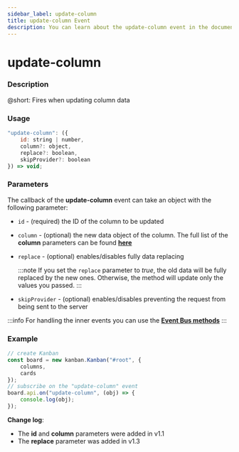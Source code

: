 ```yaml
---
sidebar_label: update-column
title: update-column Event
description: You can learn about the update-column event in the documentation of the DHTMLX JavaScript Kanban library. Browse developer guides and API reference, try out code examples and live demos, and download a free 30-day evaluation version of DHTMLX Kanban.
---
```


# update-column

### Description

@short: Fires when updating column data

### Usage

~~~jsx {}
"update-column": ({
	id: string | number,
	column?: object,
	replace?: boolean,
	skipProvider?: boolean
}) => void;
~~~

### Parameters

The callback of the **update-column** event can take an object with the following parameter:

- `id` - (required) the ID of the column to be updated
- `column` - (optional) the new data object of the column. The full list of the **column** parameters can be found [**here**](api/config/js_kanban_columns_config.md)
- `replace` - (optional) enables/disables fully data replacing

	:::note
	If you set the `replace` parameter to *true*, the old data will be fully replaced by the new ones. Otherwise, the method will update only the values you passed.
	:::

- `skipProvider` - (optional) enables/disables preventing the request from being sent to the server

:::info
For handling the inner events you can use the [**Event Bus methods**](api/api_overview.md/#event-bus-methods)
:::

### Example

~~~jsx {7-9}
// create Kanban
const board = new kanban.Kanban("#root", {
	columns,
	cards
});
// subscribe on the "update-column" event
board.api.on("update-column", (obj) => {
	console.log(obj);
});
~~~

**Change log**:
- The **id** and **column** parameters were added in v1.1
- The **replace** parameter was added in v1.3